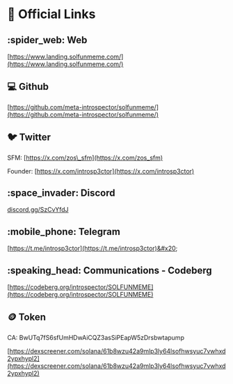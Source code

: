 # 🔗 Official Links

## :spider\_web: Web

[https://www.landing.solfunmeme.com/](https://www.landing.solfunmeme.com/)

## :computer: Github

[https://github.com/meta-introspector/solfunmeme/](https://github.com/meta-introspector/solfunmeme/)

## :bird: Twitter

SFM: [https://x.com/zos\_sfm](https://x.com/zos_sfm)

Founder: [https://x.com/introsp3ctor](https://x.com/introsp3ctor)

## :space\_invader: Discord

[discord.gg/SzCvYfdJ](https://t.co/dz5mgOwIHh)

## :mobile\_phone: Telegram

[https://t.me/introsp3ctor](https://t.me/introsp3ctor)&#x20;

## :speaking\_head: Communications - Codeberg

[https://codeberg.org/introspector/SOLFUNMEME](https://codeberg.org/introspector/SOLFUNMEME)

## :coin: Token

CA: BwUTq7fS6sfUmHDwAiCQZ3asSiPEapW5zDrsbwtapump

[https://dexscreener.com/solana/61b8wzu42a9mlp3ly64lsofhwsyuc7vwhxd2ypxhypl2](https://dexscreener.com/solana/61b8wzu42a9mlp3ly64lsofhwsyuc7vwhxd2ypxhypl2)
